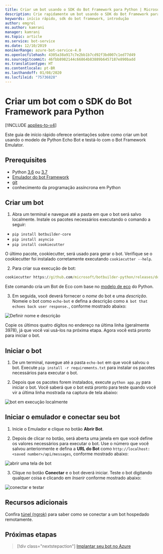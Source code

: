 ```yaml
---
title: Criar um bot usando o SDK do Bot Framework para Python | Microsoft Docs
description: Crie rapidamente um bot usando o SDK do Bot Framework para Python.
keywords: início rápido, sdk do bot framework, introdução
author: emgrol
ms.author: kamrani
manager: kamrani
ms.topic: article
ms.service: bot-service
ms.date: 12/10/2019
monikerRange: azure-bot-service-4.0
ms.openlocfilehash: 4305a38a917c7e2bb1b7cd92f3bd007c1ed77d49
ms.sourcegitcommit: 46fbb8982144c66864b83889b6457187e890badd
ms.translationtype: HT
ms.contentlocale: pt-BR
ms.lasthandoff: 01/08/2020
ms.locfileid: "75736828"
---
```

# <a name="create-a-bot-with-the-bot-framework-sdk-for-python"></a>Criar um bot com o SDK do Bot Framework para Python

[!INCLUDE [applies-to-v4](../includes/applies-to.md)]

Este guia de início rápido oferece orientações sobre como criar um bot usando o modelo de Python Echo Bot e testá-lo com o Bot Framework Emulator.

## <a name="prerequisites"></a>Prerequisites
- Python [3.6](https://www.python.org/downloads/release/python-369/) ou [3.7](https://www.python.org/downloads/release/python-375/)
- [Emulador do bot Framework](https://aka.ms/bot-framework-emulator-readme)
- [git](https://git-scm.com/)
- conhecimento da programação assíncrona em Python

## <a name="create-a-bot"></a>Criar um bot
1. Abra um terminal e navegue até a pasta em que o bot será salvo localmente. Instale os pacotes necessários executando o comando a seguir:
- `pip install botbuilder-core`
- `pip install asyncio`
- `pip install cookiecutter`

O último pacote, cookiecutter, será usado para gerar o bot. Verifique se o cookiecutter foi instalado corretamente executando `cookiecutter --help`.

2. Para criar sua execução de bot:

```cmd
cookiecutter https://github.com/microsoft/botbuilder-python/releases/download/Templates/echo.zip
```

Este comando cria um Bot de Eco com base no [modelo de eco](https://github.com/microsoft/botbuilder-python/tree/master/generators/app/templates/echo) do Python.

3. Em seguida, você deverá fornecer o *nome* do bot e uma *descrição*. Nomeie o bot como `echo-bot` e defina a descrição como `A bot that echoes back user response.`, conforme mostrado abaixo:

![Definir nome e descrição](../media/python/quickstart/set-name-description.png)

Copie os últimos quatro dígitos no endereço na última linha (geralmente 3978), já que você vai usá-los na próxima etapa. Agora você está pronto para iniciar o bot.

## <a name="start-you-bot"></a>Iniciar o bot
1. De um terminal, navegue até a pasta `echo-bot` em que você salvou o bot. Execute `pip install -r requirements.txt` para instalar os pacotes necessários para executar o bot.

2. Depois que os pacotes forem instalados, execute `python app.py` para iniciar o bot. Você saberá que o bot está pronto para teste quando você vir a última linha mostrada na captura de tela abaixo:

![bot em execução localmente](../media/python/quickstart/bot-running-locally.png)

## <a name="start-the-emulator-and-connect-your-bot"></a>Iniciar o emulador e conectar seu bot
1. Inicie o Emulador e clique no botão **Abrir Bot**.

2. Depois de clicar no botão, será aberta uma janela em que você define os valores necessários para executar o bot. Use o número que você salvou anteriormente e defina a **URL do Bot** como `http://localhost:<saved number>/api/messages`, conforme mostrado abaixo:

![abrir uma tela de bot](../media/python/quickstart/open-bot.png)

3. Clique no botão **Conectar** e o bot deverá iniciar. Teste o bot digitando qualquer coisa e clicando em *Inserir* conforme mostrado abaixo:

![conectar e testar](../media/python/quickstart/connect-and-start.png)

## <a name="additional-resources"></a>Recursos adicionais
Confira [túnel (ngrok)](https://github.com/Microsoft/BotFramework-Emulator/wiki/Tunneling-(ngrok)) para saber como se conectar a um bot hospedado remotamente.

## <a name="next-steps"></a>Próximas etapas

> [!div class="nextstepaction"]
> [Implantar seu bot no Azure](../bot-builder-deploy-az-cli.md)

